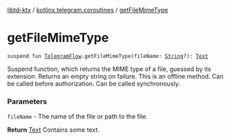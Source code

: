 [libtd-ktx](../index.md) / [kotlinx.telegram.coroutines](index.md) / [getFileMimeType](./get-file-mime-type.md)

# getFileMimeType

`suspend fun `[`TelegramFlow`](../kotlinx.telegram.core/-telegram-flow/index.md)`.getFileMimeType(fileName: `[`String`](https://kotlinlang.org/api/latest/jvm/stdlib/kotlin/-string/index.html)`?): `[`Text`](https://tdlibx.github.io/td/docs/org/drinkless/td/libcore/telegram/TdApi/Text.html)

Suspend function, which returns the MIME type of a file, guessed by its extension. Returns an
empty string on failure. This is an offline method. Can be called before authorization. Can be
called synchronously.

### Parameters

`fileName` - The name of the file or path to the file.

**Return**
[Text](https://tdlibx.github.io/td/docs/org/drinkless/td/libcore/telegram/TdApi/Text.html) Contains some text.

